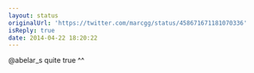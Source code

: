 ```yaml
---
layout: status
originalUrl: 'https://twitter.com/marcgg/status/458671671181070336'
isReply: true
date: 2014-04-22 18:20:22
---
```


@abelar_s quite true ^^
